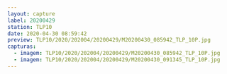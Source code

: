 ```yaml
---
layout: capture
label: 20200429
station: TLP10
date: 2020-04-30 08:59:42
preview: TLP10/2020/202004/20200429/M20200430_085942_TLP_10P.jpg
capturas:
  - imagem: TLP10/2020/202004/20200429/M20200430_085942_TLP_10P.jpg
  - imagem: TLP10/2020/202004/20200429/M20200430_091345_TLP_10P.jpg
---
```

